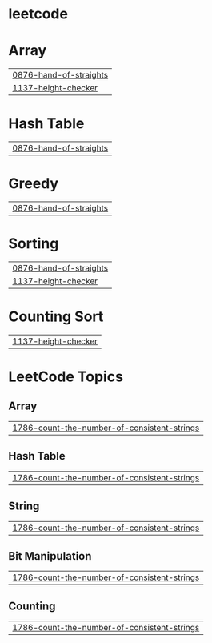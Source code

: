 # leetcode


# Array
|  |
| ------- |
| [0876-hand-of-straights](https://github.com/adii-jadhav/leetcode/tree/master/0876-hand-of-straights) |
| [1137-height-checker](https://github.com/adii-jadhav/leetcode/tree/master/1137-height-checker) |
# Hash Table
|  |
| ------- |
| [0876-hand-of-straights](https://github.com/adii-jadhav/leetcode/tree/master/0876-hand-of-straights) |
# Greedy
|  |
| ------- |
| [0876-hand-of-straights](https://github.com/adii-jadhav/leetcode/tree/master/0876-hand-of-straights) |
# Sorting
|  |
| ------- |
| [0876-hand-of-straights](https://github.com/adii-jadhav/leetcode/tree/master/0876-hand-of-straights) |
| [1137-height-checker](https://github.com/adii-jadhav/leetcode/tree/master/1137-height-checker) |
# Counting Sort
|  |
| ------- |
| [1137-height-checker](https://github.com/adii-jadhav/leetcode/tree/master/1137-height-checker) |
<!---LeetCode Topics Start-->
# LeetCode Topics
## Array
|  |
| ------- |
| [1786-count-the-number-of-consistent-strings](https://github.com/adii-jadhav/leetcode/tree/master/1786-count-the-number-of-consistent-strings) |
## Hash Table
|  |
| ------- |
| [1786-count-the-number-of-consistent-strings](https://github.com/adii-jadhav/leetcode/tree/master/1786-count-the-number-of-consistent-strings) |
## String
|  |
| ------- |
| [1786-count-the-number-of-consistent-strings](https://github.com/adii-jadhav/leetcode/tree/master/1786-count-the-number-of-consistent-strings) |
## Bit Manipulation
|  |
| ------- |
| [1786-count-the-number-of-consistent-strings](https://github.com/adii-jadhav/leetcode/tree/master/1786-count-the-number-of-consistent-strings) |
## Counting
|  |
| ------- |
| [1786-count-the-number-of-consistent-strings](https://github.com/adii-jadhav/leetcode/tree/master/1786-count-the-number-of-consistent-strings) |
<!---LeetCode Topics End-->